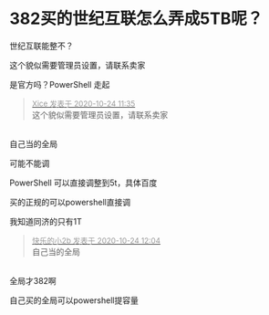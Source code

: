 # 382买的世纪互联怎么弄成5TB呢？


世纪互联能整不？

这个貌似需要管理员设置，请联系卖家<img id="aimg_QCfAr" onclick="zoom(this, this.src, 0, 0, 0)" class="zoom" src="https://cdn.jsdelivr.net/gh/hishis/forum-master/public/images/patch.gif" onmouseover="img_onmouseoverfunc(this)" onload="thumbImg(this)" border="0" alt="" />

是官方吗？PowerShell 走起

<div class="quote"><blockquote><font size="2"><a href="https://www.hostloc.com/forum.php?mod=redirect&amp;goto=findpost&amp;pid=9345040&amp;ptid=757915" target="_blank"><font color="#999999">Xice 发表于 2020-10-24 11:35</font></a></font><br />
这个貌似需要管理员设置，请联系卖家</blockquote></div><br />
自己当的全局

可能不能调

PowerShell 可以直接调整到5t，具体百度

买的正规的可以powershell直接调

我知道同济的只有1T

<div class="quote"><blockquote><font size="2"><a href="https://www.hostloc.com/forum.php?mod=redirect&amp;goto=findpost&amp;pid=9345152&amp;ptid=757915" target="_blank"><font color="#999999">快乐的小2b 发表于 2020-10-24 12:04</font></a></font><br />
自己当的全局</blockquote></div><br />
全局才382啊

自己买的全局可以powershell提容量
